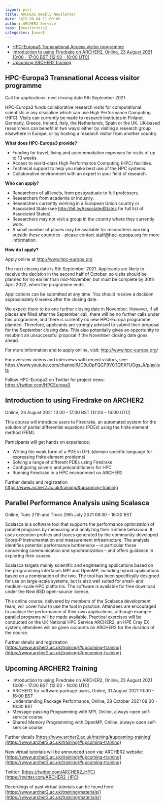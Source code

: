 ```yaml
---
layout: post
title: ARCHER2 Weekly Newsletter
date: 2021-08-04 11:00:00
author: ARCHER2 Service
tags: [newsletters] 
categories: [news]
---
```


- [HPC-Europa3 Transnational Access visitor programme](#hpc-europa3-transnational-access-visitor-programme)
- [Introduction to using Firedrake on ARCHER2, Online, 23 August 2021 13:00 - 17:00 BST (12:00 - 16:00 UTC)](#introduction-to-using-firedrake-on-archer2)
- [Upcoming ARCHER2 training](#upcoming-archer2-training) 




## HPC-Europa3 Transnational Access visitor programme

Call for applications: next closing date 9th September 2021.

HPC-Europa3 funds collaborative research visits for computational scientists in any discipline which can use High Performance Computing (HPC). Visits can currently be made to research institutes in Finland, Germany, Greece, Ireland, Italy, the Netherlands, Spain or the UK. UK-based researchers can benefit in two ways: either by visiting a research group elsewhere in Europe, or by hosting a research visitor from another country.

**What does HPC-Europa3 provide?**

- Funding for travel, living and accommodation expenses for visits of up to 13 weeks.
- Access to world-class High Performance Computing (HPC) facilities.
- Technical support to help you make best use of the HPC systems.
- Collaborative environment with an expert in your field of research.

**Who can apply?**

- Researchers of all levels, from postgraduate to full professors.
- Researchers from academia or industry.
- Researchers currently working in a European Union country or Associated State (see <http://bit.ly/AssociatedStates> for full list of Associated States).
- Researchers may not visit a group in the country where they currently work.
- A small number of places may be available for researchers working outside these countries - please contact [staff@hpc-europa.org](mailto:staff@hpc-europa.org) for more information.

**How do I apply?**

Apply online at <http://www.hpc-europa.org>

The next closing date is 9th September 2021. Applicants are likely to receive the decision in the second half of October, so visits should be planned for no earlier than mid-November, but must be complete by 30th April 2022, when the programme ends.

Applications can be submitted at any time. You should receive a decision approximately 6 weeks after the closing date.

We expect there to be one further closing date in November. However, if all places are filled after the September call, there will be no further calls under this programme, and there is currently no new HPC-Europa programme planned. Therefore, applicants are strongly advised to submit their proposal for the September closing date. This also potentially gives an opportunity to resubmit an unsuccessful proposal if the November closing date goes ahead.

For more information and to apply online, visit: <http://www.hpc-europa.org/>

For overview videos and interviews with recent visitors, see: <https://www.youtube.com/channel/UC9uOpFQGP9V0TQPXFUOgs_A/playlists>

Follow HPC-Europa3 on Twitter for project news: <https://twitter.com/HPCEuropa3>




## Introduction to using Firedrake on ARCHER2

Online, 23 August 2021 13:00 - 17:00 BST (12:00 - 16:00 UTC)

This course will introduce users to Firedrake, an automated system for the solution of partial differential equations (PDEs) using the finite element method (FEM).

Participants will get hands on experience:

* Writing the weak form of a PDE in UFL (domain specific language for expressing finite element problems)
* Solving a range of different PDEs using Firedrake
* Configuring solvers and preconditioners for HPC
* Running Firedrake in a HPC environment on ARCHER2

Further details and registration <https://www.archer2.ac.uk/training/#upcoming-training>


## Parallel Performance Analysis using Scalasca

Online, Tues 27th and Thurs 29th July 2021 09:30 - 16:30 BST

Scalasca is a software tool that supports the performance optimization of parallel programs by measuring and analyzing their runtime behaviour. It uses execution profiles and traces generated by the community-developed Score-P instrumentation and measurement infrastructure. The analysis identifies potential performance bottlenecks – in particular those concerning communication and synchronization – and offers guidance in exploring their causes.

Scalasca targets mainly scientific and engineering applications based on the programming interfaces MPI and OpenMP, including hybrid applications based on a combination of the two. The tool has been specifically designed for use on large-scale systems, but is also well suited for small- and medium-scale HPC platforms. The software is available for free download under the New BSD open-source license.

This online course, delivered by members of the Scalasca development team, will cover how to use the tool in practice. Attendees are encouraged to analyse the performance of their own applications, although example parallel programs will be made available. Practical exercises will be conducted on the UK National HPC Service ARCHER2, an HPE Cray EX system; attendees will be given accounts on ARCHER2 for the duration of the course.

Further details and registration [https://www.archer2.ac.uk/training/#upcoming-training](https://www.archer2.ac.uk/training/#upcoming-training)


## Upcoming ARCHER2 Training

- Introduction to using Firedrake on ARCHER2, Online, 23 August 2021 13:00 - 17:00 BST (12:00 - 16:00 UTC) 
- ARCHER2 for software package users, Online, 31 August 2021 10:00 - 16:00 BST 
- Understanding Package Performance, Online, 28 October 2021 09:30 - 16:30 BST
- Message-passing Programming with MPI, Online,  always-open self-service course  
- Shared Memory Programming with OpenMP, Online, always-open self-service course


Further details [https://www.archer2.ac.uk/training/#upcoming-training](https://www.archer2.ac.uk/training/#upcoming-training)

New virtual tutorials will be announced soon via: ARCHER2 website: [https://www.archer2.ac.uk/training/#upcoming-training](https://www.archer2.ac.uk/training/#upcoming-training)

Twitter: [https://twitter.com/ARCHER2_HPC](https://twitter.com/ARCHER2_HPC)

Recordings of past virtual tutorials can be found here: [https://www.archer2.ac.uk/training/materials/](https://www.archer2.ac.uk/training/materials/)